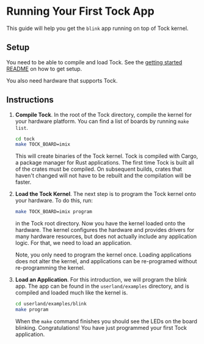 Running Your First Tock App
===========================

This guide will help you get the `blink` app running on top of Tock kernel.


Setup
-----

You need to be able to compile and load Tock.
See the [getting started README](../../README.md) on how to get setup.

You also need hardware that supports Tock.


Instructions
------------

1. **Compile Tock**. In the root of the Tock directory, compile the kernel for
your hardware platform. You can find a list of boards by running `make list`.

    ```bash
    cd tock
    make TOCK_BOARD=imix
    ```

    This will create binaries of the Tock kernel. Tock is compiled with
    Cargo, a package manager for Rust applications. The first time Tock is built
    all of the crates must be compiled. On subsequent builds, crates that haven't
    changed will not have to be rebuilt and the compilation will be faster.


2. **Load the Tock Kernel**. The next step is to program the Tock kernel onto
your hardware. To do this, run:

    ```bash
    make TOCK_BOARD=imix program
    ```

    in the Tock root directory. Now you have the kernel loaded onto the hardware.
    The kernel configures the hardware and provides drivers for many hardware
    resources, but does not actually include any application logic. For that, we
    need to load an application.

    Note, you only need to program the kernel once. Loading applications does
    not alter the kernel, and applications can be re-programed without
    re-programming the kernel.

3. **Load an Application**. For this introduction, we will program the blink
app. The app can be found in the `userland/examples` directory, and is
compiled and loaded much like the kernel is.

    ```bash
    cd userland/examples/blink
    make program
    ```

    When the `make` command finishes you should see the LEDs on the board blinking.
    Congratulations! You have just programmed your first Tock application.
